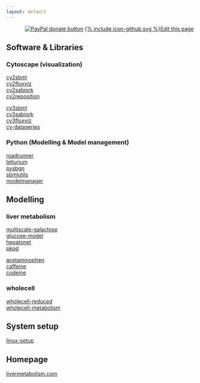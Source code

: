 ```yaml
---
layout: default
---
```


<div align="right">
<a href="https://www.paypal.com/cgi-bin/webscr?cmd=_s-xclick&amp;hosted_button_id=RYHNRJFBMWD5N" title="Donate to this project using Paypal"><img src="https://img.shields.io/badge/paypal-donate-yellow.svg" alt="PayPal donate button" /></a>
<a href="{{site.github.repository_url}}/edit/master/{{page.path}}"><span class="icon icon--github">{% include icon-github.svg %}</span>Edit this page</a></div>

## Software & Libraries
### Cytoscape (visualization)
[cy2sbml](https://github.com/matthiaskoenig/cy2sbml/)  
[cy2fluxviz](https://github.com/matthiaskoenig/cy2fluxviz/)  
[cy2sabiork](https://github.com/matthiaskoenig/cy2sabiork/)  
[cy2reposition](https://github.com/matthiaskoenig/cy2reposition/)  

[cy3sbml](https://github.com/matthiaskoenig/cy3sbml/)  
[cy3sabiork](https://github.com/matthiaskoenig/cy3sabiork/)  
[cy3fluxviz](https://github.com/matthiaskoenig/cy3fluxviz/)  
[cy-dataseries](https://github.com/martincerny/cy-dataseries) 

### Python (Modelling & Model management)
[roadrunner](https://github.com/sys-bio/roadrunner/)  
[tellurium](https://github.com/sys-bio/tellurium/)  
[pysbgn](https://github.com/matthiaskoenig/libsbgn-python)  
[sbmlutils](https://github.com/matthiaskoenig/sbmlutils/)  
[modelmanager](https://github.com/matthiaskoenig/modelmanager/)  

## Modelling
### liver metabolism
[multiscale-galactose](https://github.com/matthiaskoenig/multiscale-galactose)  
[glucose-model](https://github.com/matthiaskoenig/glucose-model)  
[hepatonet](https://github.com/matthiaskoenig/hepatonet)  
[pkpd](https://github.com/matthiaskoenig/pkpd)  

[acetaminophen](https://github.com/matthiaskoenig/acetaminophen)  
[caffeine](https://github.com/matthiaskoenig/caffeine)  
[codeine](https://github.com/matthiaskoenig/codeine)  

### wholecell
[wholecell-reduced](https://github.com/whole-cell-tutors/whole-cell-reduced)  
[wholecell-metabolism](https://github.com/dagwa/wholecell-metabolism)

## System setup
[linux-setup](https://github.com/matthiaskoenig/linux-setup)

## Homepage
[livermetabolism.com](https://github.com/matthiaskoenig/livermetabolism-site)
